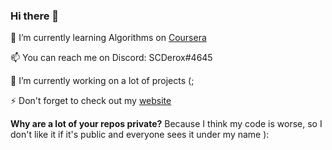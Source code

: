 ### Hi there 👋
🌱 I’m currently learning Algorithms on [Coursera](https://www.coursera.org/learn/algorithms-part1/)

📫 You can reach me on Discord: SCDerox#4645

🔭 I’m currently working on a lot of projects (;

⚡ Don't forget to check out my [website](https://scderox.de)

**Why are a lot of your repos private?**
Because I think my code is worse, so I don't like it if it's public and everyone sees it under my name ):

<!--
**SCDerox/SCDerox** is a ✨ _special_ ✨ repository because its `README.md` (this file) appears on your GitHub profile.

Here are some ideas to get you started:

- 🔭 I’m currently working on ...
- 🌱 I’m currently learning ...
- 👯 I’m looking to collaborate on ...
- 🤔 I’m looking for help with ...
- 💬 Ask me about ...
- 📫 How to reach me: ...
- 😄 Pronouns: ...
- ⚡ Fun fact: ...
-->
